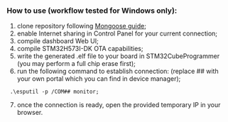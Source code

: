 ### How to use (workflow tested for Windows only):
1. clone repository following [Mongoose guide](https://mongoose.ws/tutorials/stm32/all-make-baremetal-builtin/);
2. enable Internet sharing in Control Panel for your current connection;
3. compile dashboard Web UI;
4. compile STM32H573I-DK OTA capabilities;
5. write the generated .elf file to your board in STM32CubeProgrammer (you may perform a full chip erase first);
6. run the following command to establish connection: (replace ## with your own portal which you can find in device manager);
```
 .\esputil -p /COM## monitor;
```
7. once the connection is ready, open the provided temporary IP in your browser.
